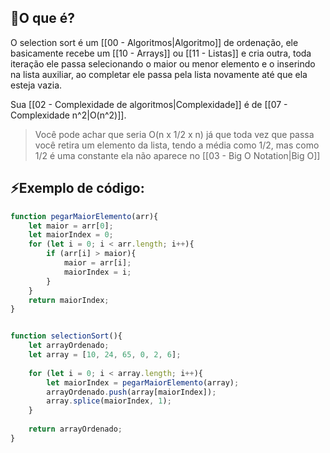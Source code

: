 ## 🔹O que é? 

O selection sort é um [[00 - Algoritmos|Algoritmo]] de ordenação, ele basicamente recebe um [[10 - Arrays]] ou [[11 - Listas]] e cria outra, toda iteração ele passa selecionando o maior ou menor elemento e o inserindo na lista auxiliar, ao completar ele passa pela lista novamente até que ela esteja vazia.

Sua [[02 - Complexidade de algoritmos|Complexidade]] é de [[07 - Complexidade n^2|O(n^2)]].

> Você pode achar que seria O(n x 1/2 x n) já que toda vez que passa você retira um elemento da lista, tendo a média como 1/2, mas como 1/2 é uma constante ela não aparece no [[03 - Big O Notation|Big O]]

## ⚡Exemplo de código:

```javascript title="Função para achar o maior elemento"
function pegarMaiorElemento(arr){
	let maior = arr[0];
	let maiorIndex = 0;
	for (let i = 0; i < arr.length; i++){
		if (arr[i] > maior){
			maior = arr[i];
			maiorIndex = i;
		}
	}
	return maiorIndex;
}
```

```javascript title="Selection Sort"

function selectionSort(){
	let arrayOrdenado;
	let array = [10, 24, 65, 0, 2, 6];
	
	for (let i = 0; i < array.length; i++){
		let maiorIndex = pegarMaiorElemento(array);
		arrayOrdenado.push(array[maiorIndex]);
		array.splice(maiorIndex, 1);
	}
	
	return arrayOrdenado;
}

```